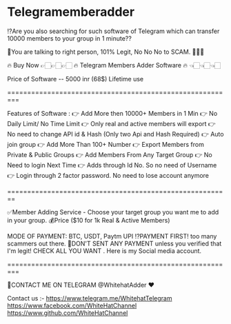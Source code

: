 # Telegramemberadder
⁉️Are you also searching for such software of Telegram which can transfer 10000 members to your group in 1 minute??

🤝You are talking to right person, 101% Legit, No No No to SCAM. 💯💯💯

🔥 Buy Now  👉🏻👉🏻👉🏻 🔥 Telegram Members Adder Software 🔥 👈🏻👈🏻👈🏻 

Price of Software -- 5000 inr (68$)  Lifetime use

=========================================================

Features of Software :
👉 Add More then 10000+ Members in 1 Min
👉 No Daily Limit/ No Time Limit
👉 Only real and active members will export
👉 No need to change API id & Hash (Only two Api and Hash Required)
👉 Auto join group
👉 Add More Than 100+ Number
👉 Export Members from Private & Public Groups
👉 Add Members From Any Target Group
👉 No Need to login Next Time
👉 Adds through Id No. So no need of Username
👉 Login through 2 factor password. No need to lose account anymore

========================================================

✅Member Adding Service  - Choose your target group you want me to add in your group.  💰Price ($10 for 1k Real &amp; Active Members)

MODE OF PAYMENT: BTC, USDT, Paytm UPI   ⁉️PAYMENT FIRST! too many scammers out there.  🚫DON'T SENT ANY PAYMENT unless you verified that I'm legit! CHECK ALL YOU WANT . Here is my Social media account.

=========================================================

📲CONTACT ME ON TELEGRAM @WhitehatAdder ❤️ 

Contact us :-
https://www.telegram.me/WhitehatTelegram    https://www.facebook.com/WhiteHatChannel    https://www.github.com/WhiteHatChannel
